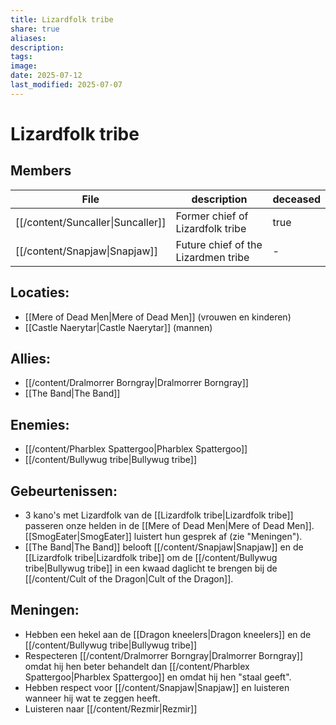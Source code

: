 ```yaml
---
title: Lizardfolk tribe
share: true
aliases: 
description: 
tags: 
image: 
date: 2025-07-12
last_modified: 2025-07-07
---
```

# Lizardfolk tribe

## Members
| File                                           | description                         | deceased |
| ---------------------------------------------- | ----------------------------------- | -------- |
| [[/content/Suncaller\|Suncaller]] | Former chief of Lizardfolk tribe    | true     |
| [[/content/Snapjaw\|Snapjaw]]     | Future chief of the Lizardmen tribe | \-       |

## Locaties:
- [[Mere of Dead Men|Mere of Dead Men]] (vrouwen en kinderen)
- [[Castle Naerytar|Castle Naerytar]] (mannen)
## Allies:
- [[/content/Dralmorrer Borngray|Dralmorrer Borngray]]
- [[The Band|The Band]]
## Enemies:
- [[/content/Pharblex Spattergoo|Pharblex Spattergoo]]
- [[/content/Bullywug tribe|Bullywug tribe]] 
## Gebeurtenissen:
- 3 kano's met Lizardfolk van de [[Lizardfolk tribe|Lizardfolk tribe]] passeren onze helden in de [[Mere of Dead Men|Mere of Dead Men]]. [[SmogEater|SmogEater]] luistert hun gesprek af (zie "Meningen").
- [[The Band|The Band]] belooft [[/content/Snapjaw|Snapjaw]] en de [[Lizardfolk tribe|Lizardfolk tribe]] om de [[/content/Bullywug tribe|Bullywug tribe]] in een kwaad daglicht te brengen bij de [[/content/Cult of the Dragon|Cult of the Dragon]]. 
## Meningen:
- Hebben een hekel aan de [[Dragon kneelers|Dragon kneelers]] en de [[/content/Bullywug tribe|Bullywug tribe]]
- Respecteren [[/content/Dralmorrer Borngray|Dralmorrer Borngray]] omdat hij hen beter behandelt dan [[/content/Pharblex Spattergoo|Pharblex Spattergoo]] en omdat hij hen "staal geeft".
- Hebben respect voor [[/content/Snapjaw|Snapjaw]] en luisteren wanneer hij wat te zeggen heeft.
- Luisteren naar [[/content/Rezmir|Rezmir]]

